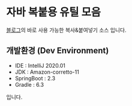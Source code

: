 # 자바 복붙용 유틸 모음

[블로그](https://sunghs.tistory.com/category/Copy%26Paste)의 바로 사용 가능한 복사&붙여넣기 소스 입니다.

## 개발환경 (Dev Environment)
- IDE : IntelliJ 2020.01
- JDK : Amazon-corretto-11
- SpringBoot : 2.3
- Gradle : 6.3

입니다.
